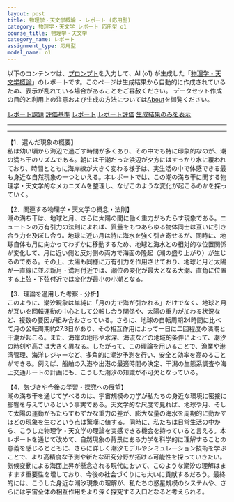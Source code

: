 ```yaml
---
layout: post
title: 物理学・天文学概論 - レポート (応用型)
category: 物理学・天文学 レポート 応用型 o1
course_title: 物理学・天文学
category_name: レポート
assignment_type: 応用型
model_name: o1
---
```


以下のコンテンツは、[プロンプト](https://github.com/takedatoshiyuki/synthetic_assignments/tree/main/generated/物理学・天文学/o1/prompt_レポート-応用型.md)を入力して、AI (o1) が生成した「[物理学・天文学概論](/contents/物理学・天文学/)」のレポートです。このページは生成結果から自動的に作成されているため、表示が乱れている場合があることをご容赦ください。
データセット作成の目的と利用上の注意および生成の方法については[About](/About)を御覧ください。

[レポート課題](../レポート課題-応用型)
[評価基準](../評価基準-応用型)
[レポート](../レポート-応用型)
[レポート評価](../レポート評価-応用型)
[生成結果のみを表示](https://github.com/takedatoshiyuki/synthetic_assignments/tree/main/generated/物理学・天文学/o1/レポート-応用型.md)
  

***
***
  
【1．選んだ現象の概要】  
私は幼い頃から海辺で過ごす時間が多くあり、その中でも特に印象的なのが、潮の満ち干のリズムである。朝には干潮だった浜辺が夕方にはすっかり水に覆われており、時間とともに海岸線が大きく変わる様子は、実生活の中で体感できる最も身近な自然現象の一つといえる。本レポートでは、この潮の満ち干に関する物理学・天文学的なメカニズムを整理し、なぜこのような変化が起こるのかを探っていく。

【2．関連する物理学・天文学の概念・法則】  
潮の満ち干は、地球と月、さらに太陽の間に働く重力がもたらす現象である。ニュートンの万有引力の法則によれば、質量をもつあらゆる物体同士は互いに引き合う力を及ぼし合う。地球に近い月は特に海水を強く引き寄せるが、同時に、地球自体も月に向かってわずかに移動するため、地球と海水との相対的な位置関係が変化して、月に近い側と反対側の両方で海面の隆起（潮の盛り上がり）が生じるのである。その上、太陽も同様に万有引力を作用させており、地球と月と太陽が一直線に並ぶ新月・満月付近では、潮位の変化が最大となる大潮、直角に位置する上弦・下弦付近では変化が最小の小潮となる。

【3．理論を適用した考察・分析】  
このように、潮汐現象は単純に「月の力で海が引かれる」だけでなく、地球と月が互いを回転運動の中心として公転し合う関係や、太陽の重力が加わる状況など、複数の要因が組み合わさっている。さらに、地球の自転周期24時間に比べて月の公転周期約27.3日があり、その相互作用によって一日に二回程度の満潮と干潮が起こる。また、海岸の地形や水深、海流などの地域的条件によって、潮汐の時刻や高さは大きく異なる。したがって、この理論を用いることで、漁業や港湾管理、海洋レジャーなど、多角的に潮汐予測を行い、安全と効率を高めることができる。例えば、船舶の入港や出港の最適時間の決定、干潟の生態系調査や海上交通ルートの計画にも、こうした潮汐の知識が不可欠となっている。

【4．気づきや今後の学習・探究への展望】  
潮の満ち干を通じて学べるのは、宇宙規模の力学が私たちの身近な環境に密接に影響を与えているという事実である。天文学的な尺度で見れば、地球や月、そして太陽の運動がもたらすわずかな重力の差が、膨大な量の海水を周期的に動かすほどの現象を生むという点は驚嘆に値する。同時に、私たちは日常生活の中から、こうした物理学・天文学の理論を実感できる機会を持っていると言える。本レポートを通じて改めて、自然現象の背景にある力学を科学的に理解することの意義を感じるとともに、さらに詳しく潮汐モデルやシミュレーション技術を学ぶことで、より高精度な予測や新たな研究分野が拓ける可能性を探っていきたい。気候変動による海面上昇が懸念される現代において、このような潮汐の理解はますます重要性を増しており、今後の社会づくりにも大いに貢献するだろう。最終的には、こうした身近な潮汐現象の理解が、私たちの惑星規模のシステムや、さらには宇宙全体の相互作用をより深く探究する入口となると考えられる。
